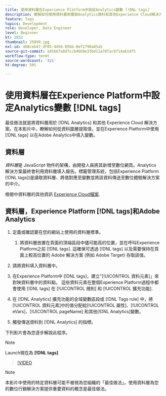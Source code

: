 ```yaml
---
title: 使用資料層在Experience Platform中設定Analytics變數 [!DNL tags]
description: 瞭解如何使用資料層來獲取Analytics資料和其他Experience Cloud解決方案。
feature: Tags
topics: Development
role: Developer, Data Engineer
level: Beginner
kt: 1852
thumbnail: 25899.jpg
exl-id: 408ceb47-df05-4456-85bb-0ef2798a05a5
source-git-commit: a45667a8d7ccb46b9e33bd11a78fac9714a61df5
workflow-type: tm+mt
source-wordcount: '321'
ht-degree: 50%

---
```


# 使用資料層在Experience Platform中設定Analytics變數 [!DNL tags]

最佳做法就是將資料層用於 [!DNL Analytics] 和其他 Experience Cloud 解決方案。在本影片中，瞭解如何從資料圖層提取值，並在Experience Platform中使用 [!DNL tags] 以在Adobe Analytics中填入變數。

## 資料層

_資料層_&#x200B;是 JavaScript 物件的架構，由開發人員將其新增至數位網頁。Analytics 解決方案最終會利用資料層填入報告。標籤管理系統，包括Experience Platform [!DNL tags])是讀取資料層、將值對應至變數並將該資料傳送至數位體驗解決方案的中介。

檢閱中資料層的其他資訊 [Experience Cloud檔案](https://experienceleague.adobe.com/docs/analytics/implementation/prepare/data-layer.html?lang=zh-Hant).

## 資料層，Experience Platform [!DNL tags]和Adobe Analytics

1. 定義或確認要在您的網站上使用的資料層標準。

   1. 將資料層放置在頁面的頂端區段中儘可能高的位置，並在呼叫Experience Platform之前 [!DNL tags]. 這確保可透過 [!DNL tags] 以及需要保持在頁面上較高位置的 Adobe 解決方案 (例如 Adobe Target) 存取該值。

1. 請將資料填入資料層中。
1. 在Experience Platform中 [!DNL tags]，建立&quot;[!UICONTROL 資料元素]」來對映資料層中的資料點。 這些資料元素在整個Experience Platform過程中都會使用 [!DNL tags] 在 [!UICONTROL 規則] 和 [!UICONTROL 擴充功能].
1. 在 [!DNL Analytics] 擴充功能的全域變數區段或 [!DNL Tags rule] 中，將[!UICONTROL 資料元素]中的值分配給[!UICONTROL 屬性]、[!UICONTROL eVars]、[!UICONTROL pageName] 和其他[!DNL Analytics]變數。
1. 觸發傳送資料到 [!DNL Analytics] 的指標。

下列影片會為您逐步解說此程序。

>[!NOTE]
>
> Launch現在為 **[!DNL tags]**

>[!VIDEO](https://video.tv.adobe.com/v/25899/?quality=12&learn=on)

>[!NOTE]
>
>本影片中使用的特定資料層可能不被視為您組織的「最佳做法」。使用資料層為您的數位行銷解決方案提供重要資料的概念是最佳做法。
